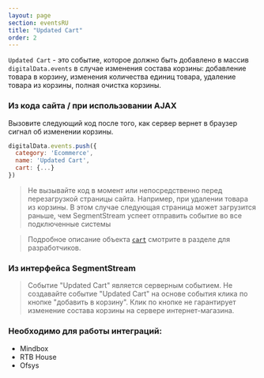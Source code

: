 ```yaml
---
layout: page
section: eventsRU
title: "Updated Cart"
order: 2
---
```

`Updated Cart` - это событие, которое должно быть добавлено в массив `digitalData.events` в случае изменения состава корзины: добавление товара в корзину, изменения количества единиц товара, удаление товара из корзины, полная очистка корзины.

### Из кода сайта / при использовании AJAX
Вызовите следующий код после того, как сервер вернет в браузер сигнал об изменении корзины.

```javascript
digitalData.events.push({
  category: 'Ecommerce',
  name: 'Updated Cart',
  cart: {...}
})
```
> Не вызывайте код в момент или непосредственно перед перезагрузкой страницы сайта. Например, при удалении товара из корзины. В этом случае следующая страница может загрузится раньше, чем SegmentStream успеет отправить событие во все подключенные системы

> Подробное описание объекта [`cart`](/digitaldata/cart) смотрите в разделе для разработчиков.

### Из интерфейса SegmentStream
> Событие "Updated Cart" является серверным событием. Не создавайте событие "Updated Cart" на основе события клика по кнопке "добавить в корзину". Клик по кнопке не гарантирует изменение состава корзины на сервере интернет-магазина.

### Необходимо для работы интеграций:
* Mindbox
* RTB House
* Ofsys
